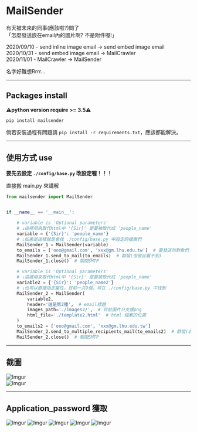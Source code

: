 # MailSender
有天被未來的同事(應該啦?)問了    
「怎麼發送嵌在email內的圖片啊? 不是附件喔!」    

2020/09/10 - send inline image email -> send embed image email    
2020/10/31 - send embed image email -> MailCrawler     
2020/11/01 - MailCrawler -> MailSender     

名字好難想Rrrr...    

-----

## Packages install

**⚠️python version require >= 3.5⚠️**
```allowEmpty
pip install mailsender
```
倘若安裝過程有問題請 `pip install -r requirements.txt`，應該都能解決。    


-----

## 使用方式 use

**要先去設定 `./config/base.py` 改設定喔！！！**    

直接搬 main.py 來講解    
```python
from mailsender import MailSender


if __name__ == '__main__':

    # variable is 'Optional parameters'
    # ↓這裡用來取代html中 '{Sir}' 是要被取代成 'people_name'
    variable = {'{Sir}': 'people_name'}
    # ↓如果是這樣就是會找 ./config/base.py 中設定的檔案們
    MailSender_1 = MailSender(variable)
    to_emails = ['ooo@gmail.com', 'xxx@gm.lhu.edu.tw']  # 要發送的對象們
    MailSender_1.send_to_mail(to_emails)  # 群發(但彼此看不到)
    MailSender_1.close()  # 關閉SMTP

    # variable is 'Optional parameters'
    # ↓這裡用來取代html中 '{Sir}' 是要被取代成 'people_name'
    variable2 = {'{Sir}': 'people_name2'}
    # ↓也可以直接指定屬性，目前一共9個，可在 ./config/base.py 中找到
    MailSender_2 = MailSender(
        variable2,
        header='這是第2種',  # email標題
        images_path='./images2/',  # 目前圖片只支援png
        html_file='./template2.html'  # html 檔案的位置
    )
    to_emails2 = ['ooo@gmail.com', 'xxx@gm.lhu.edu.tw']
    MailSender_2.send_to_multiple_recipients_mail(to_emails2)  # 群發(收件人會看到彼此)
    MailSender_2.close()  # 關閉SMTP
```

-----

## 截圖

![Imgur](https://imgur.com/dmQ9pA7.png)    
![Imgur](https://imgur.com/Rm6mFnc.png)

-----

## Application_password 獲取

![Imgur](https://imgur.com/YKOUQ2O.png)
![Imgur](https://imgur.com/MIuQEqd.png)
![Imgur](https://imgur.com/TKlwqr5.png)
![Imgur](https://imgur.com/dQIp02W.png)
![Imgur](https://imgur.com/YBVtsBc.png)
